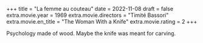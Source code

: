 +++
title = "La femme au couteau"
date = 2022-11-08
draft = false
extra.movie.year = 1969
extra.movie.directors = "Timité Bassori"
extra.movie.en_title = "The Woman With a Knife"
extra.movie.rating = 2
+++

Psychology made of wood. Maybe the knife was meant for carving.<!-- more -->
